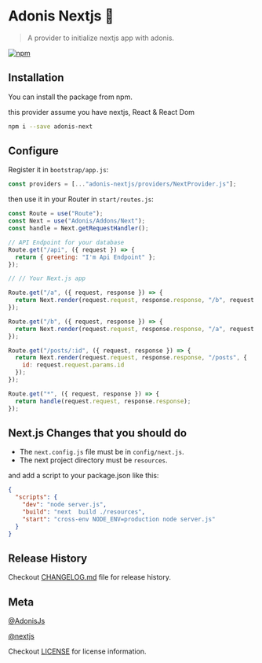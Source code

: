 # Adonis Nextjs 🚀

> A provider to initialize nextjs app with adonis.

[![npm](https://img.shields.io/npm/v/adonis-nextjs.svg)](https://www.npmjs.com/package/adonis-nextjs)

## Installation

You can install the package from npm.

this provider assume you have nextjs, React & React Dom

```bash
npm i --save adonis-next
```

## Configure

Register it in `bootstrap/app.js`:

```javascript
const providers = [..."adonis-nextjs/providers/NextProvider.js"];
```

then use it in your Router in `start/routes.js`:

```javascript
const Route = use("Route");
const Next = use("Adonis/Addons/Next");
const handle = Next.getRequestHandler();

// API Endpoint for your database
Route.get("/api", ({ request }) => {
  return { greeting: "I'm Api Endpoint" };
});

// // Your Next.js app

Route.get("/a", ({ request, response }) => {
  return Next.render(request.request, response.response, "/b", request.request.query);
});

Route.get("/b", ({ request, response }) => {
  return Next.render(request.request, response.response, "/a", request.request.query);
});

Route.get("/posts/:id", ({ request, response }) => {
  return Next.render(request.request, response.response, "/posts", {
    id: request.request.params.id
  });
});

Route.get("*", ({ request, response }) => {
  return handle(request.request, response.response);
});
```

## Next.js Changes that you should do

* The `next.config.js` file must be in `config/next.js`.
* The next project directory must be `resources`.

and add a script to your package.json like this:

```json
{
  "scripts": {
    "dev": "node server.js",
    "build": "next  build ./resources",
    "start": "cross-env NODE_ENV=production node server.js"
  }
}
```

## Release History

Checkout [CHANGELOG.md](https://github.com/omarkhatibco/adonis-nextjs/blob/master/CHANGELOG.md) file for release history.

## Meta

[@AdonisJs](http://adonisjs.com/)

[@nextjs](https://github.com/zeit/next.js/)

Checkout [LICENSE](LICENSE) for license information.
